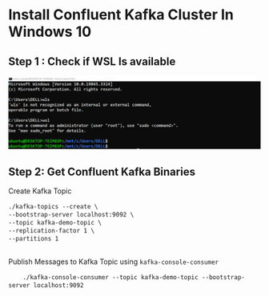 # Install Confluent Kafka Cluster In Windows 10

## Step 1 : Check if WSL Is available  
![Image](/Screenshots/1.PNG)


## Step 2: Get Confluent Kafka Binaries






Create Kafka Topic 

```
./kafka-topics --create \
--bootstrap-server localhost:9092 \
--topic kafka-demo-topic \
--replication-factor 1 \
--partitions 1 


```


Publish Messages to Kafka Topic using `kafka-console-consumer`

```
    ./kafka-console-consumer --topic kafka-demo-topic --bootstrap-server localhost:9092 
```

